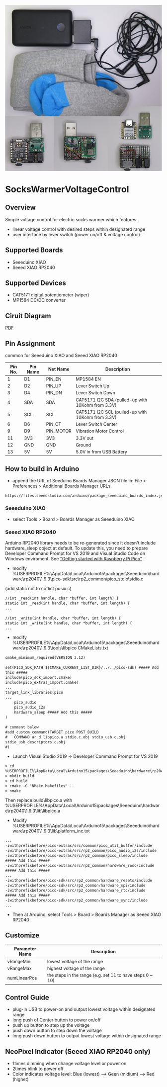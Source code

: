 ![SocksWarmerVoltageControl](doc/SocksWarmerVoltageControl.jpg)

# SocksWarmerVoltageControl

## Overview
Simple voltage control for electric socks warmer which features:
* linear voltage control with desired steps within designated range
* user interface by lever switch (power on/off & voltage control)

## Supported Boards
* Seeeduino XIAO
* Seeed XIAO RP2040

## Supported Devices
* CAT5171 digital potentiometer (wiper)
* MP1584 DC/DC converter

## Ciruit Diagram
[PDF](doc/SocksWarmerVoltageControl.pdf)

## Pin Assignment
common for Seeeduino XIAO and Seeed XIAO RP2040

| Pin No. | Pin Name | Net Name | Description |
----|----|----|----
|  1 | D1 | PIN_EN | MP1584 EN |
|  2 | D2 | PIN_UP | Lever Switch Up |
|  3 | D4 | PIN_DN | Lever Switch Down |
|  4 | SDA | SDA | CAT5171 I2C SDA (pulled-up with 10Kohm from 3.3V) |
|  5 | SCL | SCL | CAT5171 I2C SCL (pulled-up with 10Kohm from 3.3V) |
|  6 | D6 | PIN_CT | Lever Switch Center |
|  9 | D9 | PIN_MOTOR | Vibration Motor Control |
| 11 | 3V3 | 3V3 | 3.3V out |
| 12 | GND | GND | Ground |
| 13 | 5V | 5V | 5.0V in from USB Battery |

## How to build in Arduino
* append the URL of Seeduino Boards Manager JSON file in: File > Preferences > Additional Boards Manager URLs. 
```
https://files.seeedstudio.com/arduino/package_seeeduino_boards_index.json
```
### Seeeduino XIAO
* select Tools > Board > Boards Manager as Seeeduino XIAO

### Seeed XIAO RP2040
Arduino RP2040 library needs to be re-generated since it doesn't include hardware_sleep object at default.
To update this, you need to prepare Developer Command Prompt for VS 2019 and Visual Studio Code on Windows enviroment.
See ["Getting started with Raspberry Pi Pico"](https://datasheets.raspberrypi.org/pico/getting-started-with-pico.pdf)
.
* modify %USERPROFILE%\AppData\Local\Arduino15\packages\Seeeduino\hardware\rp2040\1.9.3\pico-sdk\src\rp2_common\pico_stdio\stdio.c

(add static not to coflict posix.c)
```
//int _read(int handle, char *buffer, int length) {
static int _read(int handle, char *buffer, int length) {
...

//int _write(int handle, char *buffer, int length) {
static int _write(int handle, char *buffer, int length) {
...
```

* modify %USERPROFILE%\AppData\Local\Arduino15\packages\Seeeduino\hardware\rp2040\1.9.3\tools\libpico
  CMakeLists.txt
```
cmake_minimum_required(VERSION 3.12)

set(PICO_SDK_PATH ${CMAKE_CURRENT_LIST_DIR}/../../pico-sdk) ##### Add this #####
include(pico_sdk_import.cmake)
include(pico_extras_import.cmake)
...
target_link_libraries(pico 
...
	pico_audio
	pico_audio_i2s
	hardware_sleep ##### Add this #####
)

# comment below
#add_custom_command(TARGET pico POST_BUILD
#	COMMAND ar d libpico.a stdio.c.obj stdio_usb.c.obj stdio_usb_descriptors.c.obj
#)
```

* Launch Visual Studio 2019 -> Developer Command Prompt for VS 2019
```
> cd %USERPROFILE%\AppData\Local\Arduino15\packages\Seeeduino\hardware\rp2040\1.9.3\tools\libpico
> mkdir build
> cd build
> cmake -G "NMake Makefiles" ..
> nmake
```
Then replace build\libpico.a with %USERPROFILE%\AppData\Local\Arduino15\packages\Seeeduino\hardware\rp2040\1.9.3\lib\libpico.a

* Modify %USERPROFILE%\AppData\Local\Arduino15\packages\Seeeduino\hardware\rp2040\1.9.3\lib\platform_inc.txt
```
...
-iwithprefixbefore/pico-extras/src/common/pico_util_buffer/include
-iwithprefixbefore/pico-extras/src/rp2_common/pico_audio_i2s/include
-iwithprefixbefore/pico-extras/src/rp2_common/pico_sleep/include        ##### Add this #####
-iwithprefixbefore/pico-extras/src/rp2_common/hardware_rosc/include     ##### Add this #####
...
-iwithprefixbefore/pico-sdk/src/rp2_common/hardware_resets/include
-iwithprefixbefore/pico-sdk/src/rp2_common/hardware_spi/include
-iwithprefixbefore/pico-sdk/src/rp2_common/hardware_rtc/include         ##### Add this #####
-iwithprefixbefore/pico-sdk/src/rp2_common/hardware_sync/include
...
```

* Then at Arduino, select Tools > Board > Boards Manager as Seeed XIAO RP2040

## Customize
| Parameter Name | Description |
----|----
| vRangeMin | lowest voltage of the range |
| vRangeMax | highest voltage of the range |
| numLinearPos | the steps in the range (e.g. set 11 to have steps 0 ~ 10) |

## Control Guide
* plug-in USB to power-on and output lowest voltage within designated range
* long push of Center button to power on/off
* push up button to step up the voltage
* push down button to step down the voltage
* long push down button to output lowest voltage within designated range

## NeoPixel Indicator (Seeed XIAO RP2040 only)
* 1times dimming when change voltage level or power on
* 2times blink to power off
* Color indicates voltage level: Blue (lowest) --> Geen (midium) --> Red (highet)
